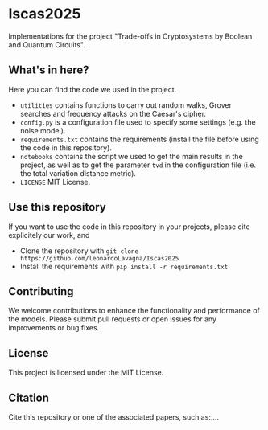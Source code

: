 # Iscas2025

Implementations for the project "Trade-offs in Cryptosystems by Boolean and Quantum Circuits".

## What's in here?
Here you can find the code we used in the project.
* `utilities` contains functions to carry out random walks, Grover searches and frequency attacks on the Caesar's cipher.
* `config.py` is a configuration file used to specify some settings (e.g. the noise model).
* `requirements.txt` contains the requirements (install the file before using the code in this repository).
* `notebooks` contains the script we used to get the main results in the project, as well as to get the parameter `tvd` in the configuration file (i.e. the total variation distance metric).
* `LICENSE` MIT License.

## Use this repository
If you want to use the code in this repository in your projects, please cite explicitely our work, and
* Clone the repository with `git clone https://github.com/leonardoLavagna/Iscas2025`
* Install the requirements with `pip install -r requirements.txt`

## Contributing
We welcome contributions to enhance the functionality and performance of the models. Please submit pull requests or open issues for any improvements or bug fixes.

## License
This project is licensed under the MIT License.

## Citation
Cite this repository or one of the associated papers, such as:....

